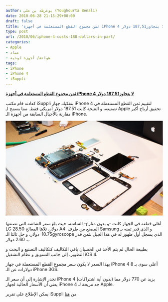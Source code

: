 ```yaml
---
author: يوغرطة بن علي (Youghourta Benali)
date: 2010-06-28 21:15:29+00:00
draft: false
title: 'ثمن مجموع القطع المستعلمة في أجهزة iPhone 4 لا يتجاوز187,51 دولار  '
type: post
url: /2010/06/iphone-4-costs-188-dollars-in-part/
categories:
- Apple
- عتاد
- هواتف/ أجهزة لوحية
tags:
- iPhone
- iPhone 4
- iSuppli
---
```


**[ثمن مجموع القطع المستعلمة في أجهزة iPhone 4 لا يتجاوز187,51 دولار](https://www.it-scoop.com/2010/06/iPhone-4-costs-188-dollars-in-part)**


كعادته قام مكتب iSuppli بتفكيك جهاز iPhone 4 لتقييم ثمن القطع المستعملة في تصنيعه، و النتيجة كانت 187.51 دولار أمريكي فقط. مما يسمح لـ Apple تحقيق أرباح أكبر مقارنة بالأجيال السابقة من أجهزة الـ iPhone.

[![](iphone-disassembled.jpg)
](iphone-disassembled.jpg)

أغلى قطعة في الجهاز كانت -و بدون منازع- الشاشة، حيث بلغ سعر الشاشة التي تصنعها LG 28.50 دولار، تلاها المعالج A4  المصنع من طرف Samsung و الذي قدر ثمنه بـ 10.75  دولار، و حل ثالثا الـgyroscope الذي يسجل أول ظهور له في هذا الجيل بثمن قدر بـ 2.60 دولار.

بطبيعة الحال لم يتم الأخذ في الحسبان باقي التكاليف كتكاليف التصنيع و البحث و التطوير، إلى جانب التسويق و نظام التشغيل iOS 4.

بهذا السعر لا يكون سعر مجموع القطع المستعملة في جهاز iPhone 4 أعلى سوى بـ 8 دولارات عن الـ iPhone 3GS.

تجدر الإشارة إلى أن سعر الـ iPhone 4 (بدون أية اشتراكات) يزيد عن 770 دولار مما يعني أن الأسعار الحالية لجهاز iPhone 4 جد مريحة لـ Apple.

يمكن الإطلاع على تقرير iSuppli من [هنا](http://www.isuppli.com/Teardowns-Manufacturing-and-Pricing/News/Pages/iPhone-4-Carries-Bill-of-Materials-of-187-51-According-to-iSuppli.aspx)
